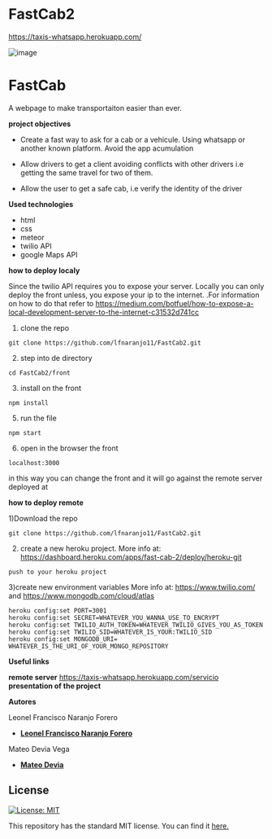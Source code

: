 # FastCab2


https://taxis-whatsapp.herokuapp.com/

 ![image](https://drive.google.com/uc?export=view&id=1vSycqCyF1IhzKpOj8B9JFC3h7R_7sKI2)
 
 
# FastCab
A webpage to make transportaiton easier than ever.


**project objectives**

* Create a fast way to ask for a cab or a vehicule. Using whatsapp or another known platform. Avoid the app acumulation

* Allow drivers to get a client avoiding conflicts with other drivers i.e getting the same travel for two of them.

* Allow the user to get a safe cab, i.e verify the identity of the driver



**Used  technologies**
* html
* css
* meteor
* twilio API
* google Maps API


**how to deploy localy**

Since the twilio API requires you to expose your server. Locally you can only deploy the front unless, you expose your ip to the internet. 
.For information on how to do that refer to https://medium.com/botfuel/how-to-expose-a-local-development-server-to-the-internet-c31532d741cc


1) clone the repo
```
git clone https://github.com/lfnaranjo11/FastCab2.git
```

2) step into de directory
```
cd FastCab2/front
```
3) install on the front

```
npm install 
```

5) run the file

```
npm start
```

6) open in the browser the front 

```
localhost:3000
```

in this way you can change the front and it will go against the remote server deployed at

**how to deploy remote**

1)Download the repo

```
git clone https://github.com/lfnaranjo11/FastCab2.git

```

2) create a new heroku project. More info at: https://dashboard.heroku.com/apps/fast-cab-2/deploy/heroku-git


```
push to your heroku project
```

3)create  new environment variables
More info at: https://www.twilio.com/ and https://www.mongodb.com/cloud/atlas

```
heroku config:set PORT=3001
heroku config:set SECRET=WHATEVER_YOU_WANNA_USE_TO_ENCRYPT
heroku config:set TWILIO_AUTH_TOKEN=WHATEVER_TWILIO_GIVES_YOU_AS_TOKEN
heroku config:set TWILIO_SID=WHATEVER_IS_YOUR:TWILIO_SID
heroku config:set MONGODB_URI= WHATEVER_IS_THE_URI_OF_YOUR_MONGO_REPOSITORY

```


**Useful links**



**remote server**
https://taxis-whatsapp.herokuapp.com/servicio
**presentation of the project**


**Autores** 

 Leonel Francisco Naranjo Forero
 * [__Leonel Francisco Naranjo Forero__](https://github.com/lfnaranjo11)


  Mateo Devia Vega
  * [__Mateo Devia__](https://github.com/mateodevia)

  

## License
[![License: MIT](https://img.shields.io/badge/License-MIT-yellow.svg)](https://opensource.org/licenses/MIT)

This repository has the standard MIT license. You can find it [here.](https://github.com/lfnaranjo11/FastCab2/blob/master/LICENSE)

